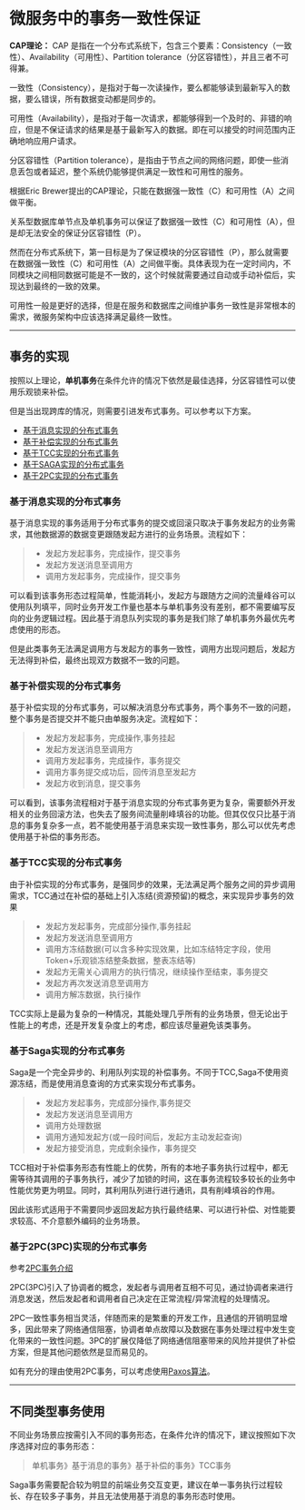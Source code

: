 # 微服务中的事务一致性保证

**CAP理论：** CAP 是指在一个分布式系统下，包含三个要素：Consistency（一致性）、Availability（可用性）、Partition tolerance（分区容错性），并且三者不可得兼。

一致性（Consistency），是指对于每一次读操作，要么都能够读到最新写入的数据，要么错误，所有数据变动都是同步的。

可用性（Availability），是指对于每一次请求，都能够得到一个及时的、非错的响应，但是不保证请求的结果是基于最新写入的数据。即在可以接受的时间范围内正确地响应用户请求。

分区容错性（Partition tolerance），是指由于节点之间的网络问题，即使一些消息丢包或者延迟，整个系统仍能够提供满足一致性和可用性的服务。

根据Eric Brewer提出的CAP理论，只能在数据强一致性（C）和可用性（A）之间做平衡。

关系型数据库单节点及单机事务可以保证了数据强一致性（C）和可用性（A），但是却无法安全的保证分区容错性（P）。

然而在分布式系统下，第一目标是为了保证模块的分区容错性（P），那么就需要在数据强一致性（C）和可用性（A）之间做平衡。具体表现为在一定时间内，不同模块之间相同数据可能是不一致的，这个时候就需要通过自动或手动补偿后，实现达到最终的一致的效果。

可用性一般是更好的选择，但是在服务和数据库之间维护事务一致性是非常根本的需求，微服务架构中应该选择满足最终一致性。

----

## 事务的实现

按照以上理论，**单机事务**在条件允许的情况下依然是最佳选择，分区容错性可以使用乐观锁来补偿。

但是当出现跨库的情况，则需要引进发布式事务。可以参考以下方案。

* [基于消息实现的分布式事务](#message)
* [基于补偿实现的分布式事务](#compensation)
* [基于TCC实现的分布式事务](#TCC)
* [基于SAGA实现的分布式事务](#saga)
* [基于2PC实现的分布式事务](#PC)

<span id="message"></span>

### 基于消息实现的分布式事务

基于消息实现的事务适用于分布式事务的提交或回滚只取决于事务发起方的业务需求，其他数据源的数据变更跟随发起方进行的业务场景。流程如下：

>* 发起方发起事务，完成操作，提交事务
>* 发起方发送消息至调用方
>* 调用方发起事务，完成操作，提交事务

可以看到该事务形态过程简单，性能消耗小，发起方与跟随方之间的流量峰谷可以使用队列填平，同时业务开发工作量也基本与单机事务没有差别，都不需要编写反向的业务逻辑过程。因此基于消息队列实现的事务是我们除了单机事务外最优先考虑使用的形态。

但是此类事务无法满足调用方与发起方的事务一致性，调用方出现问题后，发起方无法得到补偿，最终出现双方数据不一致的问题。

<span id="compensation"></span>

### 基于补偿实现的分布式事务

基于补偿实现的分布式事务，可以解决消息分布式事务，两个事务不一致的问题，整个事务是否提交并不能只由单服务决定。流程如下：

>* 发起方发起事务，完成操作,事务挂起
>* 发起方发送消息至调用方
>* 调用方发起事务，完成操作，事务提交
>* 调用方事务提交成功后，回传消息至发起方
>* 发起方收到消息，提交事务

可以看到，该事务流程相对于基于消息实现的分布式事务更为复杂，需要额外开发相关的业务回滚方法，也失去了服务间流量削峰填谷的功能。但其仅仅只比基于消息的事务复杂多一点，若不能使用基于消息来实现一致性事务，那么可以优先考虑使用基于补偿的事务形态。

<span id="TCC"></span>

### 基于TCC实现的分布式事务

由于补偿实现的分布式事务，是强同步的效果，无法满足两个服务之间的异步调用需求，TCC通过在补偿的基础上引入冻结(资源预留)的概念，来实现异步事务的效果

>* 发起方发起事务，完成部分操作,事务挂起
>* 发起方发送消息至调用方
>* 调用方冻结数据(可以含多种实现效果，比如冻结特定字段，使用Token+乐观锁冻结整条数据，整表冻结等)
>* 发起方无需关心调用方的执行情况，继续操作至结束，事务提交
>* 发起方再次发送消息至调用方
>* 调用方解冻数据，执行操作

TCC实际上是最为复杂的一种情况，其能处理几乎所有的业务场景，但无论出于性能上的考虑，还是开发复杂度上的考虑，都应该尽量避免该类事务。

<span id="Sage"></span>

### 基于Saga实现的分布式事务

Saga是一个完全异步的、利用队列实现的补偿事务。不同于TCC,Saga不使用资源冻结，而是使用消息查询的方式来实现分布式事务。

>* 发起方发起事务，完成部分操作,事务提交
>* 发起方发送消息至调用方
>* 调用方处理数据
>* 调用方通知发起方(或一段时间后，发起方主动发起查询)
>* 发起方接受消息，完成剩余操作，事务提交

TCC相对于补偿事务形态有性能上的优势，所有的本地子事务执行过程中，都无需等待其调用的子事务执行，减少了加锁的时间，这在事务流程较多较长的业务中性能优势更为明显。同时，其利用队列进行进行通讯，具有削峰填谷的作用。

因此该形式适用于不需要同步返回发起方执行最终结果、可以进行补偿、对性能要求较高、不介意额外编码的业务场景。

<span id="PC"></span>

### 基于2PC(3PC)实现的分布式事务

参考[2PC事务介绍](https://www.hollischuang.com/archives/681)

2PC(3PC)引入了协调者的概念，发起者与调用者互相不可见，通过协调者来进行消息发送，然后发起者和调用者自己决定在正常流程/异常流程的处理情况。

2PC一致性事务相当灵活，伴随而来的是繁重的开发工作，且通信的开销明显增多，因此带来了网络通信阻塞，协调者单点故障以及数据在事务处理过程中发生变化带来的一致性问题。3PC的扩展仅降低了网络通信阻塞带来的风险并提供了补偿方案，但是其他问题依然是显而易见的。

如有充分的理由使用2PC事务，可以考虑使用[Paxos算法](https://zh.wikipedia.org/wiki/Paxos%E7%AE%97%E6%B3%95)。

----

## 不同类型事务使用

不同业务场景应按需引入不同的事务形态，在条件允许的情况下，建议按照如下次序选择对应的事务形态：

> 单机事务》基于消息的事务》基于补偿的事务》TCC事务

Saga事务需要配合较为明显的前端业务交互变更，建议在单一事务执行过程较长、存在较多子事务，并且无法使用基于消息的事务形态时使用。

